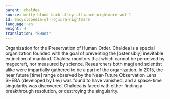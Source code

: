 ```yaml
---
parent: chaldea
source: melty-blood-back-alley-alliance-nightmare-vol-1
id: encyclopedia-of-rojiura-nightmare
language: en
weight: 4
translation: "RHuot"
---
```


Organization for the Preservation of Human Order. Chaldea is a special organization founded with the goal of preventing the [ostensibly] inevitable extinction of mankind. Chaldea monitors that which cannot be perceived by magecraft, nor measured by science. Researchers both magi and scientist alike were impartially gathered to be a part of the organization. In 2015, the near future [time] range observed by the Near-Future Observation Lens SHEBA (developed by Lev) was found to have vanished, and a space-time singularity was discovered. Chaldea is faced with either finding a breakthrough resolution, or destroying the singularity.
